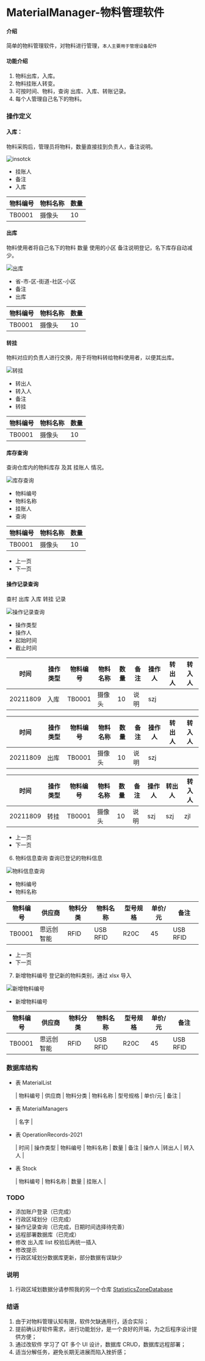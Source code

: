 # MaterialManager-物料管理软件

#### 介绍
简单的物料管理软件，对物料进行管理，`本人主要用于管理设备配件`

#### 功能介绍
1. 物料出库，入库。
2. 物料挂账人转变。
3. 可按时间、物料，查询 出库、入库、转账记录。
4. 每个人管理自己名下的物料。

### 操作定义
#### 入库：
物料采购后，管理员将物料，数量直接挂到负责人，备注说明。

![insotck](./images/insotck.png)

- 挂账人
- 备注
- 入库

| 物料编号 | 物料名称 | 数量 |
| ------- | -------- | --- |
|  TB0001 |  摄像头  |  10  |

#### 出库
物料使用者将自己名下的物料 数量 使用的小区 备注说明登记，名下库存自动减少。

![出库](./images/出库.png)

- 省-市-区-街道-社区-小区
- 备注
- 出库

| 物料编号 | 物料名称 | 数量 |
| ------- | -------- | --- |
| TB0001  |  摄像头 | 10 |

#### 转挂
物料对应的负责人进行交换，用于将物料转给物料使用者，以便其出库。

![转挂](./images/转挂.png)

- 转出人
- 转入人
- 备注
- 转挂

| 物料编号 | 物料名称 | 数量 |
| ------- | -------- | --- |
| TB0001  |  摄像头  |  10  |

#### 库存查询
查询仓库内的物料库存 及其 挂账人 情况。

![库存查询](./images/库存查询.png)

- 物料编号
- 物料名称
- 挂账人
- 查询

| 物料编号 | 物料名称 | 数量 |
| ------- | -------- | --- |
|  TB0001 |  摄像头  |  10  |

- 上一页
- 下一页

#### 操作记录查询
查村 出库 入库 转挂 记录

![操作记录查询](./images/操作记录查询.png)

- 操作类型
- 操作人
- 起始时间
- 截止时间

|   时间   | 操作类型 | 物料编号 | 物料名称 | 数量 | 备注 | 操作人 | 转出人 | 转入人 |
| -------- | ------- |-------- | -------- | --  | ---- | ----- | ------ | ------ |
| 20211809 |   入库   | TB0001 |  摄像头  |  10  | 说明 |  szj  |        |        |

|   时间   | 操作类型 | 物料编号 | 物料名称 | 数量 | 备注 | 操作人 | 转出人 | 转入人 |
| -------- | ------- | ------- | -------- | --- | ---- | ----- | ------ | ------ |
| 20211809 |   出库   | TB0001 |  摄像头   | 10  | 说明 |  szj  |        |        |

|   时间   | 操作类型 | 物料编号 | 物料名称 | 数量 | 备注 | 操作人 |转出人 | 转入人 |
| -------- | ------- | ------- | -------- | --- | ---- | ----- | ----- | ------ |
| 20211809 |   转挂   | TB0001 |   摄像头   | 10 | 说明 |  szj   |  szj  |  zjl  |

- 上一页
- 下一页

6. 物料信息查询
查询已登记的物料信息

![物料信息查询](./images/物料信息查询.png)

- 物料编号
- 物料名称

| 物料编号 | 供应商 | 物料分类 | 物料名称 | 型号规格 | 单价/元 |   备注   |
| ------- | ------ |-------- | ------- | -------- | ------ | -------- |
| TB0001 | 思远创智能 | RFID | USB RFID |   R20C   |   45   | USB RFID |

- 上一页
- 下一页

7. 新增物料编号
登记新的物料类别，通过 xlsx 导入

![新增物料编号](./images/新增物料.png)

- 新增物料编号

| 物料编号 | 供应商 | 物料分类 | 物料名称 | 型号规格 | 单价/元 |   备注   |
| ------- | ------ |-------- | ------- | -------- | ------ | -------- |
| TB0001 | 思远创智能 | RFID | USB RFID |   R20C   |   45   | USB RFID |

### 数据库结构
- 表 MaterialList

  | 物料编号 | 供应商 | 物料分类 | 物料名称 | 型号规格 | 单价/元 | 备注 |

- 表 MaterialManagers

  | 名字 |

- 表 OperationRecords-2021

  | 时间 | 操作类型 | 物料编号 | 物料名称 | 数量 | 备注 | 操作人 |转出人 | 转入人 |

- 表 Stock
  
  | 物料编号 | 物料名称 | 数量 | 挂账人 |

### TODO
- 添加账户登录（已完成）
- 行政区域划分（已完成）
- 操作记录查询（已完成，日期时间选择待完善）
- 远程部署数据库（已完成）
- 修改 出入库 list 校验后再统一插入
- 修改提示
- 行政区域划分数据库更新，部分数据有误缺少

### 说明
1. 行政区域划数据分请参照我的另一个仓库 [StatisticsZoneDatabase](https://gitee.com/One2INF/StatisticsZoneDatabase)

### 结语
1. 由于对物料管理认知有限，软件欠缺通用行，适合实际；
2. 提前确认好软件需求，进行功能划分，是一个良好的开端，为之后程序设计提供方便；
3. 通过改软件 学习了 QT 多个 UI 设计，数据库 CRUD，数据库远程部署；
4. 适当分解任务，避免长期无进展而陷入挫折感；
